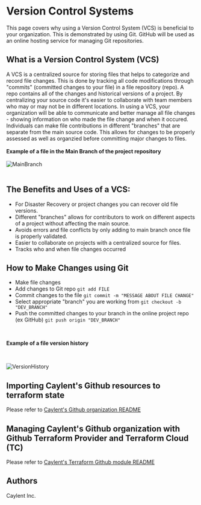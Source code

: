 # Version Control Systems
This page covers why using a Version Control System (VCS) is beneficial to your organization. This is demonstrated by using Git. GitHub will be used as an online hosting service for managing Git repositories.
## What is a Version Control System (VCS)
A VCS is a centralized source for storing files that helps to categorize and record file changes. This is done by tracking all code modifications through "commits" (committed changes to your file) in a file repository (repo). A repo contains all of the changes and historical versions of a project. By centralizing your source code it's easier to collaborate with team members who may or may not be in different locations.
In using a VCS, your organization will be able to communicate and better manage all file changes - showing information on who made the file change and when it occured. Individuals can make file contributions in different "branches" that are separate from the main source code. This allows for changes to be properly assessed as well as organzied before committing major changes to files.
<br /> 
<br /> 
**Example of a file in the Main Branch of the project repository**
<br /> 
<br /> 
![MainBranch](https://user-images.githubusercontent.com/90650872/137340313-3490354b-015c-436c-97b9-e9c985ee5bff.png)
<br /> 
<br /> 
## The Benefits and Uses of a VCS:
* For Disaster Recovery or project changes you can recover old file versions.
* Different "branches" allows for contributors to work on different aspects of a project without affecting the main source.
* Avoids errors and file conflicts by only adding to main branch once file is properly validated.
* Easier to collaborate on projects with a centralized source for files.
* Tracks who and when file changes occurred

## How to Make Changes using Git
* Make file changes
* Add changes to Git repo `git add FILE`
* Commit changes to the file `git commit -m "MESSAGE ABOUT FILE CHANGE"`
* Select appropriate "branch" you are working from `git checkout -b "DEV_BRANCH"`
* Push the committed changes to your branch in the online project repo (ex GitHub) `git push origin "DEV_BRANCH"`
<br /> 

**Example of a file version history**
<br /> 


<br />

![VersionHistory](https://user-images.githubusercontent.com/90650872/137341752-74e917b7-ce49-45dc-a9d8-3dd7d9ac9775.png)

## Importing Caylent's Github resources to terraform state
Please refer to [Caylent's Github organization README](https://github.com/caylent/caylent_github/blob/master/README.md) 

## Managing Caylent's Github organization with Github Terraform Provider and Terraform Cloud (TC)
Please refer to [Caylent's Terraform Github module README](https://github.com/caylent/library/blob/0.12/Terraform/modules/github/README.md) 

## Authors

Caylent Inc.
